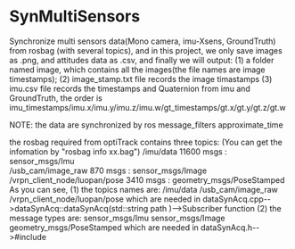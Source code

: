 # SynMultiSensors
Synchronize multi sensors data(Mono camera, imu-Xsens, GroundTruth) from rosbag (with several topics), and in this project, we only save images as .png, and attitudes data as .csv, and finally we will output:
(1) a folder named image, which contains all the images(the file names are image timestamps);
(2) image_stamp.txt file records the image timastamps
(3) imu.csv file records the timestamps and Quaternion from imu and GroundTruth, the order is 
imu_timestamps/imu.x/imu.y/imu.z/imu.w/gt_timestamps/gt.x/gt.y/gt.z/gt.w

NOTE: the data are synchronized by ros message_filters approximate_time

the rosbag required from optiTrack contains three topics:
(You can get the infomation by "rosbag info xx.bag")
/imu/data                       11600 msgs    : sensor_msgs/Imu          
/usb_cam/image_raw                870 msgs    : sensor_msgs/Image        
/vrpn_client_node/luopan/pose    3410 msgs    : geometry_msgs/PoseStamped
As you can see,
(1) the topics names are:
/imu/data   /usb_cam/image_raw  /vrpn_client_node/luopan/pose
which are needed in dataSynAcq.cpp-->dataSynAcq::dataSynAcq(std::string path )-->Subscriber function
(2) the message types are:
sensor_msgs/Imu  sensor_msgs/Image  geometry_msgs/PoseStamped
which are needed in dataSynAcq.h-->#include

